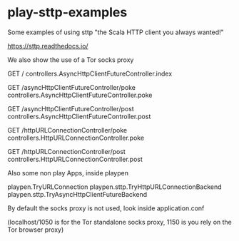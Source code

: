 # play-sttp-examples

Some examples of using sttp  "the Scala HTTP client you always wanted!"

https://sttp.readthedocs.io/

We also show the use of a Tor socks proxy

GET     /                                                          controllers.AsyncHttpClientFutureController.index

GET     /asyncHttpClientFutureController/poke                      controllers.AsyncHttpClientFutureController.poke

GET     /asyncHttpClientFutureController/post                      controllers.AsyncHttpClientFutureController.post


GET     /httpURLConnectionController/poke                          controllers.HttpURLConnectionController.poke

GET     /httpURLConnectionController/post                          controllers.HttpURLConnectionController.post

Also some non play Apps, inside playpen

playpen.TryURLConnection
playpen.sttp.TryHttpURLConnectionBackend
playpen.sttp.TryAsyncHttpClientFutureBackend

By default the socks proxy is not used, look inside application.conf

(localhost/1050 is for the Tor standalone socks proxy, 1150 is you rely on the Tor browser proxy) 
